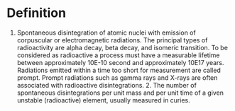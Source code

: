 # Definition

1.  Spontaneous disintegration of atomic nuclei with emission of
    corpuscular or electromagnetic radiations. The principal types of
    radioactivity are alpha decay, beta decay, and isomeric transition.
    To be considered as radioactive a process must have a measurable
    lifetime between approximately 10E-10 second and approximately 10E17
    years. Radiations emitted within a time too short for measurement
    are called prompt. Prompt radiations such as gamma rays and X-rays
    are often associated with radioactive disintegrations. 2. The number
    of spontaneous disintegrations per unit mass and per unit time of a
    given unstable (radioactive) element, usually measured in curies.
